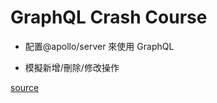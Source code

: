 # GraphQL Crash Course

- 配置@apollo/server 來使用 GraphQL

- 模擬新增/刪除/修改操作

[source](https://www.youtube.com/watch?v=2wWNslOgfhU&list=PL4cUxeGkcC9gUxtblNUahcsg0WLxmrK_y&index=9&ab_channel=TheNetNinja)
